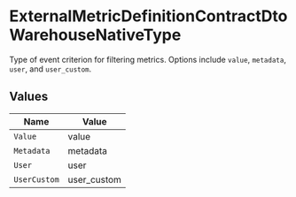# ExternalMetricDefinitionContractDtoWarehouseNativeType

Type of event criterion for filtering metrics. Options include `value`, `metadata`, `user`, and `user_custom`.


## Values

| Name         | Value        |
| ------------ | ------------ |
| `Value`      | value        |
| `Metadata`   | metadata     |
| `User`       | user         |
| `UserCustom` | user_custom  |
